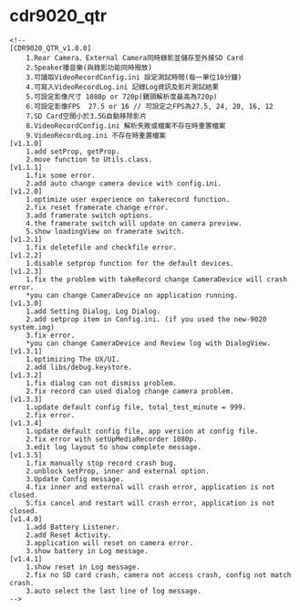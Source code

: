 # cdr9020_qtr
    <!--
    [CDR9020_QTR_v1.0.0]
        1.Rear Camera、External Camera同時錄影並儲存至外接SD Card
        2.Speaker播音樂(與錄影功能同時撥放)
        3.可讀取VideoRecordConfig.ini 設定測試時間(每一單位10分鐘)
        4.可寫入VideoRecordLog.ini 記錄Log資訊及影片測試結果
        5.可設定影像尺寸 1080p or 720p(鏡頭解析度最高為720p)
        6.可設定影像FPS  27.5 or 16 // 可設定之FPS為27.5, 24, 20, 16, 12
        7.SD Card空間小於3.5G自動移除影片
        8.VideoRecordConfig.ini 解析失敗或檔案不存在時重置檔案
        9.VideoRecordLog.ini 不存在時重置檔案
    [v1.1.0]
        1.add setProp, getProp.
        2.move function to Utils.class.
    [v1.1.1]
        1.fix some error.
        2.add auto change camera device with config.ini.
    [v1.2.0]
        1.optimize user experience on takerecord function.
        2.fix reset framerate change error.
        3.add framerate switch options.
        4.the framerate switch will update on camera preview.
        5.show loadingView on framerate switch.
    [v1.2.1]
        1.fix deletefile and checkfile error.
    [v1.2.2]
        1.disable setprop function for the default devices.
    [v1.2.3]
        1.fix the problem with takeRecord change CameraDevice will crash error.
        *you can change CameraDevice on application running.
    [v1.3.0]
        1.add Setting Dialog, Log Dialog.
        2.add setprop item in Config.ini. (if you used the new-9020 system.img)
        3.fix error.
        *you can change CameraDevice and Review log with DialogView.
    [v1.3.1]
        1.optimizing The UX/UI.
        2.add libs/debug.keystore.
    [v1.3.2]
        1.fix dialog can not dismiss problem.
        2.fix record can used dialog change camera problem.
    [v1.3.3]
        1.update default config file, total_test_minute = 999.
        2.fix error.
    [v1.3.4]
        1.update default config file, app version at config file.
        2.fix error with setUpMediaRecorder 1080p.
        3.edit log layout to show complete message.
    [v1.3.5]
        1.fix manually stop record crash bug.
        2.unblock setProp, inner and external option.
        3.Update Config message.
        4.fix inner and external will crash error, application is not closed.
        5.fix cancel and restart will crash error, application is not closed.
    [v1.4.0]
        1.add Battery Listener.
        2.add Reset Activity.
        3.application will reset on camera error.
        3.show battery in Log message.
    [v1.4.1]
        1.show reset in Log message.
        2.fix no SD card crash, camera not access crash, config not match crash.
        3.auto select the last line of log message.
    -->
